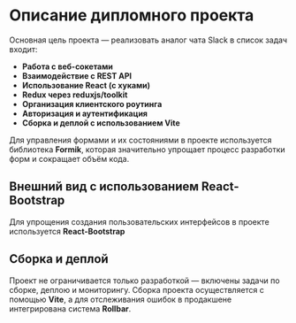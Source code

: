 # Описание дипломного проекта

Основная цель проекта — реализовать аналог чата Slack в список задач входит:

- **Работа с веб-сокетами**
- **Взаимодействие с REST API**
- **Использование React (с хуками)**
- **Redux через reduxjs/toolkit**
- **Организация клиентского роутинга**
- **Авторизация и аутентификация**
- **Сборка и деплой с использованием Vite**

Для управления формами и их состояниями в проекте используется библиотека **Formik**, которая значительно упрощает процесс разработки форм и сокращает объём кода.

## Внешний вид с использованием React-Bootstrap
Для упрощения создания пользовательских интерфейсов в проекте используется **React-Bootstrap** 

## Сборка и деплой
Проект не ограничивается только разработкой — включены задачи по сборке, деплою и мониторингу. Сборка проекта осуществляется с помощью **Vite**, а для отслеживания ошибок в продакшене интегрирована система **Rollbar**.
